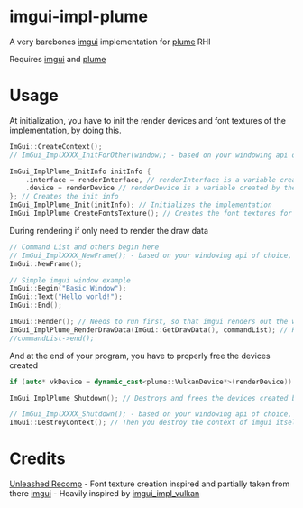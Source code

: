 # imgui-impl-plume

A very barebones [imgui](https://github.com/ocornut/imgui) implementation for [plume](https://github.com/renderbag/plume) RHI

Requires [imgui](https://github.com/ocornut/imgui) and [plume](https://github.com/renderbag/plume)

# Usage

At initialization, you have to init the render devices and font textures of the implementation, by doing this.

```c++
ImGui::CreateContext();
// ImGui_ImplXXXX_InitForOther(window); - based on your windowing api of choice you need to always run "InitForOther"

ImGui_ImplPlume_InitInfo initInfo {
    .interface = renderInterface, // renderInterface is a variable created by the user for their rendering
    .device = renderDevice // renderDevice is a variable created by the user for their rendering
}; // Creates the init info
ImGui_ImplPlume_Init(initInfo); // Initializes the implementation
ImGui_ImplPlume_CreateFontsTexture(); // Creates the font textures for imgui
```

During rendering if only need to render the draw data

```c++
// Command List and others begin here
// ImGui_ImplXXXX_NewFrame(); - based on your windowing api of choice, you always run NewFrame before anything else
ImGui::NewFrame();

// Simple imgui window example
ImGui::Begin("Basic Window");
ImGui::Text("Hello world!");
ImGui::End();

ImGui::Render(); // Needs to run first, so that imgui renders out the windowing to the draw data
ImGui_ImplPlume_RenderDrawData(ImGui::GetDrawData(), commandList); // Renders the draw data to the screen, commandList is a variable created by the user for their rendering
//commandList->end();
```

And at the end of your program, you have to properly free the devices created

```c++
if (auto* vkDevice = dynamic_cast<plume::VulkanDevice*>(renderDevice)) vkDeviceWaitIdle(vkDevice->vk); // Optional, but better for cleanliness

ImGui_ImplPlume_Shutdown(); // Destroys and frees the devices created by the implementation

// ImGui_ImplXXXX_Shutdown(); - based on your windowing api of choice, you afterwards need to destroy its devices too
ImGui::DestroyContext(); // Then you destroy the context of imgui itself
```

# Credits

[Unleashed Recomp](https://github.com/hedge-dev/UnleashedRecomp) - Font texture creation inspired and partially taken from there
[imgui](https://github.com/ocornut/imgui) - Heavily inspired by [imgui_impl_vulkan](https://github.com/ocornut/imgui)
